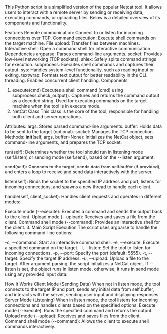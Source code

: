 This Python script is a simplified version of the popular Netcat tool. It allows users to interact with a remote server by sending or receiving data, executing commands, or uploading files. Below is a detailed overview of its components and functionality.

Features
Remote communication: Connect to or listen for incoming connections over TCP.
Command execution: Execute shell commands on the target machine.
File upload: Transfer files between machines.
Interactive shell: Open a command shell for interactive communication.
Dependencies
argparse: Parses command-line arguments.
socket: Provides low-level networking (TCP sockets).
shlex: Safely splits command strings for execution.
subprocess: Executes shell commands and captures their output.
sys: Handles system-level functionality, such as reading input or exiting.
textwrap: Formats text output for better readability in the CLI.
threading: Enables concurrent client handling.
Components
1. execute(cmd)
Executes a shell command (cmd) using subprocess.check_output().
Captures and returns the command output as a decoded string.
Used for executing commands on the target machine when the tool is in execute mode.
2. NetCat Class
This class is the core of the tool, responsible for handling both client and server operations.

Attributes:
args: Stores parsed command-line arguments.
buffer: Holds data to be sent to the target (optional).
socket: Manages the TCP connection.
Methods:
__init__(self, args, buffer=None): Initializes the NetCat object, sets command-line arguments, and prepares the TCP socket.

run(self): Determines whether the tool should run in listening mode (self.listen) or sending mode (self.send), based on the --listen argument.

send(self): Connects to the target, sends data from self.buffer (if provided), and enters a loop to receive and send data interactively with the server.

listen(self): Binds the socket to the specified IP address and port, listens for incoming connections, and spawns a new thread to handle each client.

handle(self, client_socket): Handles client requests and operates in different modes:

Execute mode (--execute): Executes a command and sends the output back to the client.
Upload mode (--upload): Receives and saves a file from the client.
Command shell mode (--command): Provides an interactive shell for the client.
3. Main Script Execution
The script uses argparse to handle the following command-line options:

-c, --command: Start an interactive command shell.
-e, --execute: Execute a specified command on the target.
-l, --listen: Set the tool to listen for incoming connections.
-p, --port: Specify the port (default: 5555).
-t, --target: Specify the target IP address.
-u, --upload: Upload a file to the target.
After argument parsing, the script initializes a NetCat object. If --listen is set, the object runs in listen mode, otherwise, it runs in send mode using any provided input data.

How It Works
Client Mode (Sending Data)
When not in listen mode, the tool connects to the target IP and port, sends any initial data from self.buffer, and interacts with the server, sending user input and displaying responses.
Server Mode (Listening)
When in listen mode, the tool listens for incoming connections and handles clients based on the specified options:
Execute mode (--execute): Runs the specified command and returns the output.
Upload mode (--upload): Receives and saves files from the client.
Command shell mode (--command): Allows the client to execute shell commands interactively.